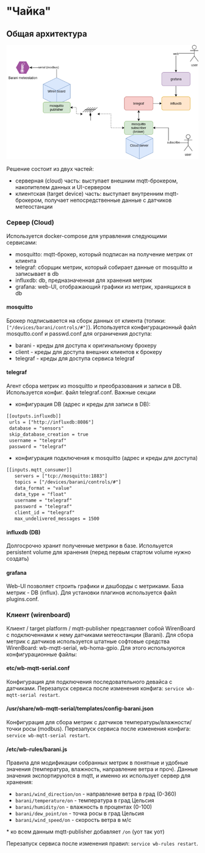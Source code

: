 # "Чайка"

## Общая архитектура

![chayka](chayka_arch.png)

Решение состоит из двух частей:

* серверная (cloud) часть: выступает внешним mqtt-брокером, накопителем данных и UI-сервером
* клиентская (target device) часть: выступает внутренним mqtt-брокером, получает непосредственные данные с датчиков метеостанции

### Сервер (Cloud)

Используется docker-compose для управления следующими сервисами:

* mosquitto: mqtt-брокер, который подписан на получение метрик от клиента
* telegraf: сборщик метрик, который собирает данные от mosquitto и записывает в db
* influxdb: db, предназначенная для хранения метрик
* grafana: web-UI, отображающий графики из метрик, хранящихся в db

#### mosquitto

Брокер подписывается на сборк данных от клиента (топики: `["/devices/barani/controls/#"]`). Используется конфигурационный файл mosqutto.conf и passwd.conf для ограничения доступа:
 * barani - креды для доступа к оригинальному брокеру
 * client - креды для доступа внешних клиентов к брокеру
 * telegraf - креды для доступа сервиса telegraf
 
 #### telegraf
 
 Агент сбора метрик из mosquitto и преобразования и записи в DB. Используется конфиг. файл telegraf.conf. Важные секции
 
 * конфигурация DB (адрес и креды для записи в DB):
 
 ```
 [[outputs.influxdb]]
  urls = ["http://influxdb:8086"]
  database = "sensors"
  skip_database_creation = true
  username = "telegraf"
  password = "telegraf"
```
* конфигурация подключения к mosquitto (адрес и креды для доступа)
```
[[inputs.mqtt_consumer]]
   servers = ["tcp://mosquitto:1883"]
   topics = ["/devices/barani/controls/#"]
   data_format = "value"
   data_type = "float"
   username = "telegraf"
   password = "telegraf"
   client_id = "telegraf"
   max_undelivered_messages = 1500
 ```
 
 #### influxdb (DB)

Долгосрочно хранит полученные метрики в базе. Испольуется persistent volume для хранения (перед первым стартом volume нужно создать)

#### grafana

Web-UI позволяет строить графики и дашборды с метриками. База метрик - DB (influx). Для установки плагинов используется файл plugins.conf.

### Клиент (wirenboard)

Клиент / target platform / mqtt-publisher представляет собой WirenBoard с подключеннами к нему датчиками метеостанции (Barani). 
Для сбора метрик с датчиков используется штатные софтовые средства WirenBoard: wb-mqtt-serial, wb-homa-gpio. Для этого используются конфигурационные файлы:

#### etc/wb-mqtt-serial.conf

Конфигурация для подключения последовательного девайса с датчиками. Перезапуск сервиса после изменения конфига: `service wb-mqtt-serial restart`. 

#### /usr/share/wb-mqtt-serial/templates/config-barani.json

Конфигурация для сбора метрик с датчиков температуры/влажности/точки росы (modbus). Перезапуск сервиса после изменения конфига: `service wb-mqtt-serial restart`.

#### /etc/wb-rules/barani.js 

Правила для модификации собранных метрик в понятные и удобные значения (температура, влажность, направление ветра и проч). Данные значения экспортируются в mqtt, и именно их использует сервер для хранения:
* `barani/wind_direction/on` - направление ветра в град (0-360)
* `barani/temperature/on` - температура в град Цельсия
* `barani/humidity/on` - влажность в процентах (0-100)
* `barani/dew_point/on` - точка росы в град Цельсия
* `barani/wind_speed/on` - скорость ветра в м/с

\* ко всем данным mqtt-publisher добавляет `/on` (уот так уот)

Перезапуск сервиса после изменения правил: `service wb-rules restart`.

